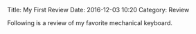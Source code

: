 Title: My First Review
Date: 2016-12-03 10:20
Category: Review

Following is a review of my favorite mechanical keyboard.
